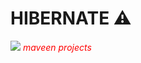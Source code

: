 <h1>HIBERNATE ⚠️</h1>
<img src="https://i0.wp.com/erainnovator.com/wp-content/uploads/2020/05/Hibernate-in-java.png?fit=1200%2C675&ssl=1">
<i style=" color:red; ">maveen projects</i>
